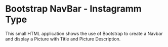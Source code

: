 Bootstrap NavBar - Instagramm Type
==================================

This small HTML application shows the use of Bootstrap to create a Navbar 
and display a Picture with Title and Picture Description.
 